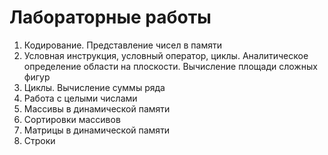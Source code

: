 # Лабораторные работы

1. Кодирование. Представление чисел в памяти
2. Условная инструкция, условный оператор, циклы. Аналитическое определение области на плоскости. Вычисление площади сложных фигур
3. Циклы. Вычисление суммы ряда
4. Работа с целыми числами
5. Массивы в динамической памяти
6. Сортировки массивов
7. Матрицы в динамической памяти
8. Строки    
